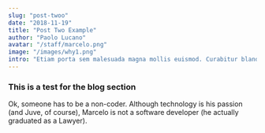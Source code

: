 ```yaml
---
slug: "post-twoo"
date: "2018-11-19"
title: "Post Two Example"
author: "Paolo Lucano"
avatar: "/staff/marcelo.png"
image: "/images/why1.png"
intro: "Etiam porta sem malesuada magna mollis euismod. Curabitur blandit tempus porttitor."
---
```


### This is a test for the blog section

Ok, someone has to be a non-coder. Although technology is his passion (and Juve, of course), Marcelo is not a software developer (he actually graduated as a Lawyer).

